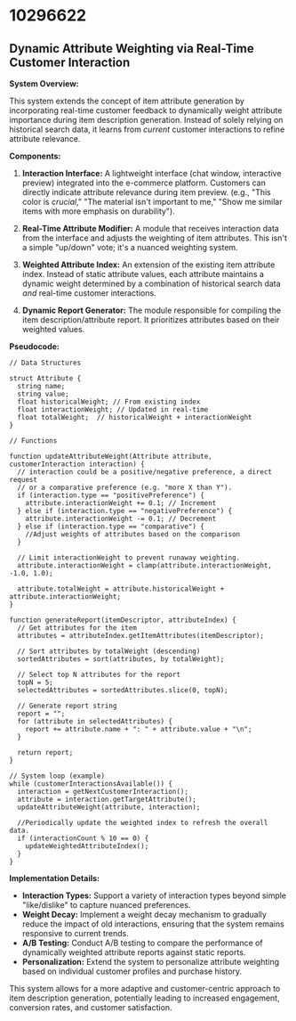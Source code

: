 # 10296622

## Dynamic Attribute Weighting via Real-Time Customer Interaction

**System Overview:**

This system extends the concept of item attribute generation by incorporating real-time customer feedback to dynamically weight attribute importance during item description generation. Instead of solely relying on historical search data, it learns from *current* customer interactions to refine attribute relevance.

**Components:**

1.  **Interaction Interface:** A lightweight interface (chat window, interactive preview) integrated into the e-commerce platform.  Customers can directly indicate attribute relevance during item preview. (e.g., "This color is *crucial*," "The material isn't important to me," "Show me similar items with more emphasis on durability").

2.  **Real-Time Attribute Modifier:** A module that receives interaction data from the interface and adjusts the weighting of item attributes.  This isn't a simple "up/down" vote; it's a nuanced weighting system.

3.  **Weighted Attribute Index:**  An extension of the existing item attribute index. Instead of static attribute values, each attribute maintains a dynamic weight determined by a combination of historical search data *and* real-time customer interactions.

4.  **Dynamic Report Generator:**  The module responsible for compiling the item description/attribute report. It prioritizes attributes based on their weighted values.

**Pseudocode:**

```
// Data Structures

struct Attribute {
  string name;
  string value;
  float historicalWeight; // From existing index
  float interactionWeight; // Updated in real-time
  float totalWeight;  // historicalWeight + interactionWeight
}

// Functions

function updateAttributeWeight(Attribute attribute, customerInteraction interaction) {
  // interaction could be a positive/negative preference, a direct request
  // or a comparative preference (e.g. "more X than Y").
  if (interaction.type == "positivePreference") {
    attribute.interactionWeight += 0.1; // Increment
  } else if (interaction.type == "negativePreference") {
    attribute.interactionWeight -= 0.1; // Decrement
  } else if (interaction.type == "comparative") {
    //Adjust weights of attributes based on the comparison
  }

  // Limit interactionWeight to prevent runaway weighting.
  attribute.interactionWeight = clamp(attribute.interactionWeight, -1.0, 1.0);

  attribute.totalWeight = attribute.historicalWeight + attribute.interactionWeight;
}

function generateReport(itemDescriptor, attributeIndex) {
  // Get attributes for the item
  attributes = attributeIndex.getItemAttributes(itemDescriptor);

  // Sort attributes by totalWeight (descending)
  sortedAttributes = sort(attributes, by totalWeight);

  // Select top N attributes for the report
  topN = 5;
  selectedAttributes = sortedAttributes.slice(0, topN);

  // Generate report string
  report = "";
  for (attribute in selectedAttributes) {
    report += attribute.name + ": " + attribute.value + "\n";
  }

  return report;
}

// System loop (example)
while (customerInteractionsAvailable()) {
  interaction = getNextCustomerInteraction();
  attribute = interaction.getTargetAttribute();
  updateAttributeWeight(attribute, interaction);

  //Periodically update the weighted index to refresh the overall data.
  if (interactionCount % 10 == 0) {
    updateWeightedAttributeIndex();
  }
}
```

**Implementation Details:**

*   **Interaction Types:**  Support a variety of interaction types beyond simple "like/dislike" to capture nuanced preferences.
*   **Weight Decay:**  Implement a weight decay mechanism to gradually reduce the impact of old interactions, ensuring that the system remains responsive to current trends.
*   **A/B Testing:**  Conduct A/B testing to compare the performance of dynamically weighted attribute reports against static reports.
*   **Personalization:** Extend the system to personalize attribute weighting based on individual customer profiles and purchase history.

This system allows for a more adaptive and customer-centric approach to item description generation, potentially leading to increased engagement, conversion rates, and customer satisfaction.
